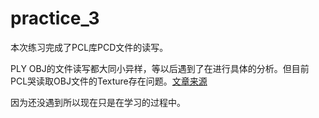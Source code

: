 # practice_3

本次练习完成了PCL库PCD文件的读写。

PLY OBJ的文件读写都大同小异样，等以后遇到了在进行具体的分析。但目前PCL哭读取OBJ文件的Texture存在问题。[文章来源](https://blog.csdn.net/Carry_all/article/details/89635112)

因为还没遇到所以现在只是在学习的过程中。
